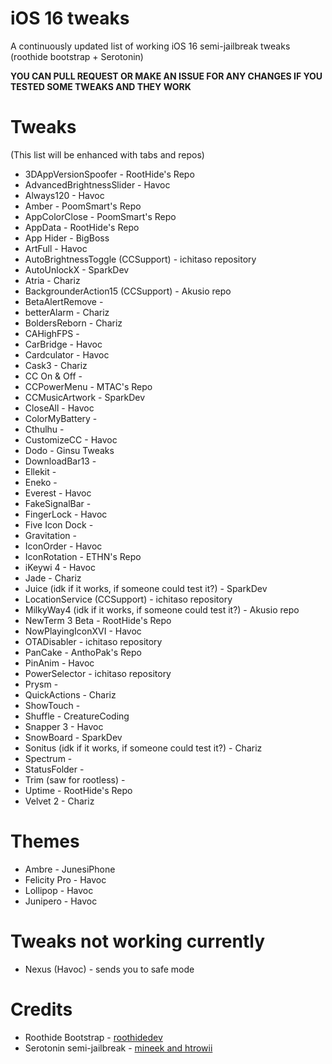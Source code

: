 # iOS 16 tweaks
A continuously updated list of working iOS 16 semi-jailbreak tweaks (roothide bootstrap + Serotonin)

**YOU CAN PULL REQUEST OR MAKE AN ISSUE FOR ANY CHANGES IF YOU TESTED SOME TWEAKS AND THEY WORK**
# Tweaks
(This list will be enhanced with tabs and repos)
- 3DAppVersionSpoofer - RootHide's Repo
- AdvancedBrightnessSlider - Havoc
- Always120 - Havoc
- Amber - PoomSmart's Repo
- AppColorClose - PoomSmart's Repo
- AppData - RootHide's Repo
- App Hider - BigBoss
- ArtFull - Havoc
- AutoBrightnessToggle (CCSupport) - ichitaso repository
- AutoUnlockX - SparkDev
- Atria - Chariz
- BackgrounderAction15 (CCSupport) - Akusio repo
- BetaAlertRemove -
- betterAlarm - Chariz
- BoldersReborn - Chariz
- CAHighFPS -
- CarBridge - Havoc
- Cardculator - Havoc
- Cask3 - Chariz
- CC On & Off -
- CCPowerMenu - MTAC's Repo
- CCMusicArtwork - SparkDev
- CloseAll - Havoc
- ColorMyBattery -
- Cthulhu -
- CustomizeCC - Havoc
- Dodo - Ginsu Tweaks
- DownloadBar13 -
- Ellekit -
- Eneko -
- Everest - Havoc
- FakeSignalBar -
- FingerLock - Havoc
- Five Icon Dock -
- Gravitation -
- IconOrder - Havoc
- IconRotation - ETHN's Repo
- iKeywi 4 - Havoc
- Jade - Chariz
- Juice (idk if it works, if someone could test it?) - SparkDev
- LocationService (CCSupport) - ichitaso repository
- MilkyWay4 (idk if it works, if someone could test it?) - Akusio repo
- NewTerm 3 Beta - RootHide's Repo
- NowPlayingIconXVI - Havoc
- OTADisabler - ichitaso repository
- PanCake - AnthoPak's Repo
- PinAnim - Havoc
- PowerSelector - ichitaso repository
- Prysm -
- QuickActions - Chariz
- ShowTouch -
- Shuffle - CreatureCoding
- Snapper 3 - Havoc
- SnowBoard - SparkDev
- Sonitus (idk if it works, if someone could test it?) - Chariz
- Spectrum -
- StatusFolder -
- Trim (saw for rootless) -
- Uptime - RootHide's Repo
- Velvet 2 - Chariz
# Themes
- Ambre - JunesiPhone
- Felicity Pro - Havoc
- Lollipop - Havoc
- Junipero - Havoc
# Tweaks not working currently
- Nexus (Havoc) - sends you to safe mode
# Credits
- Roothide Bootstrap - [roothidedev](https://github.com/roothide/Bootstrap)
- Serotonin semi-jailbreak - [mineek and htrowii](https://github.com/mineek/Serotonin)
